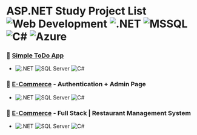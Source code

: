 # ASP.NET Study Project List ![Web Development](https://img.shields.io/badge/Web_Development-%23F4A300?style=flat&logo=html5&logoColor=white) ![.NET](https://img.shields.io/badge/.NET-%23512BD4?style=flat&logo=.net&logoColor=white) ![MSSQL](https://img.shields.io/badge/MSSQL-%23CC2927?style=flat&logo=microsoft-sql-server&logoColor=white) ![C#](https://img.shields.io/badge/C%23-%23239120?style=flat&logo=c-sharp&logoColor=white) ![Azure](https://img.shields.io/badge/Azure-%23007FFF?style=flat&logo=azure&logoColor=white)

### 📝 [Simple ToDo App](https://github.com/devrun2016/ASPNET_Projects/tree/main/ToDoApp/ToDoList)
* ![.NET](https://img.shields.io/badge/.NET-%23512BD4?style=flat&logo=.net&logoColor=white) ![SQL Server](https://img.shields.io/badge/MSSQL-%23CC2927?style=flat&logo=microsoft-sql-server&logoColor=white) ![C#](https://img.shields.io/badge/C%23-%23239120?style=flat&logo=c-sharp&logoColor=white)
  
### 📝 [E-Commerce](https://github.com/devrun2016/ASPNET_Projects/tree/main/UrbanShop_Rebuild) - Authentication + Admin Page
* ![.NET](https://img.shields.io/badge/.NET-%23512BD4?style=flat&logo=.net&logoColor=white) ![SQL Server](https://img.shields.io/badge/MSSQL-%23CC2927?style=flat&logo=microsoft-sql-server&logoColor=white) ![C#](https://img.shields.io/badge/C%23-%23239120?style=flat&logo=c-sharp&logoColor=white)

### 📝 [E-Commerce](https://github.com/devrun2016/ASPNET_Projects/tree/main/UrbanShop_Rebuild) - Full Stack | Restaurant Management System
* ![.NET](https://img.shields.io/badge/.NET-%23512BD4?style=flat&logo=.net&logoColor=white) ![SQL Server](https://img.shields.io/badge/MSSQL-%23CC2927?style=flat&logo=microsoft-sql-server&logoColor=white) ![C#](https://img.shields.io/badge/C%23-%23239120?style=flat&logo=c-sharp&logoColor=white)
